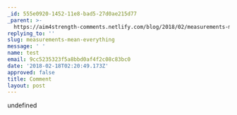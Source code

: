 ```yaml
---
_id: 555e0920-1452-11e8-bad5-27d0ae215d77
_parent: >-
  https://aim4strength-comments.netlify.com/blog/2018/02/measurements-mean-everything/
replying_to: ''
slug: measurements-mean-everything
message: ' '
name: test
email: 9cc5235323f5a8bbd0af4f2c08c83bc0
date: '2018-02-18T02:20:49.173Z'
approved: false
title: Comment
layout: post
---
```

undefined
